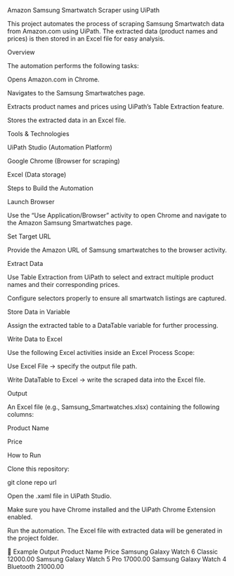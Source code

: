 Amazon Samsung Smartwatch Scraper using UiPath

This project automates the process of scraping Samsung Smartwatch data from Amazon.com using UiPath. The extracted data (product names and prices) is then stored in an Excel file for easy analysis.

Overview

The automation performs the following tasks:

Opens Amazon.com in Chrome.

Navigates to the Samsung Smartwatches page.

Extracts product names and prices using UiPath’s Table Extraction feature.

Stores the extracted data in an Excel file.

Tools & Technologies

UiPath Studio (Automation Platform)

Google Chrome (Browser for scraping)

Excel (Data storage)

Steps to Build the Automation

Launch Browser

Use the “Use Application/Browser” activity to open Chrome and navigate to the Amazon Samsung Smartwatches page.

Set Target URL

Provide the Amazon URL of Samsung smartwatches to the browser activity.

Extract Data

Use Table Extraction from UiPath to select and extract multiple product names and their corresponding prices.

Configure selectors properly to ensure all smartwatch listings are captured.

Store Data in Variable

Assign the extracted table to a DataTable variable for further processing.

Write Data to Excel

Use the following Excel activities inside an Excel Process Scope:

Use Excel File → specify the output file path.

Write DataTable to Excel → write the scraped data into the Excel file.

Output

An Excel file (e.g., Samsung_Smartwatches.xlsx) containing the following columns:

Product Name

Price

How to Run

Clone this repository:

git clone repo url


Open the .xaml file in UiPath Studio.

Make sure you have Chrome installed and the UiPath Chrome Extension enabled.

Run the automation. The Excel file with extracted data will be generated in the project folder.

📝 Example Output
Product Name	Price
Samsung Galaxy Watch 6 Classic	12000.00
Samsung Galaxy Watch 5 Pro	17000.00
Samsung Galaxy Watch 4 Bluetooth	21000.00
